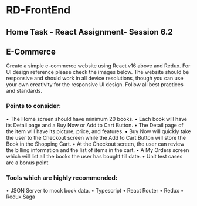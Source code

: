 # RD-FrontEnd

## Home Task - React Assignment- Session 6.2

## E-Commerce

Create a simple e-commerce website using React v16 above and Redux. For UI design 
reference please check the images below. The website should be responsive and should 
work in all device resolutions, though you can use your own creativity for the responsive UI 
design. Follow all best practices and standards.

### Points to consider:

• The Home screen should have minimum 20 books.
• Each book will have its Detail page and a Buy Now or Add to Cart Button.
• The Detail page of the item will have its picture, price, and features.
• Buy Now will quickly take the user to the Checkout screen while the Add to Cart Button will store the Book in the Shopping Cart.
• At the Checkout screen, the user can review the billing information and the list of items in the cart.
• A My Orders screen which will list all the books the user has bought till date.
• Unit test cases are a bonus point

### Tools which are highly recommended:
• JSON Server to mock book data.
• Typescript
• React Router
• Redux
• Redux Saga
